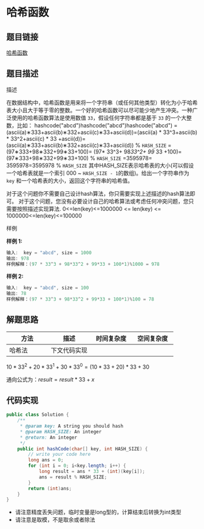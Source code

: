 
#  哈希函数

## 题目链接

[哈希函数](https://www.lintcode.com/problem/128/solution/27833)

## 题目描述

描述

在数据结构中，哈希函数是用来将一个字符串（或任何其他类型）转化为小于哈希表大小且大于等于零的整数。一个好的哈希函数可以尽可能少地产生冲突。一种广泛使用的哈希函数算法是使用数值 `33`，假设任何字符串都是基于 `33` 的一个大整数，比如：
 hashcode("abcd")hashcode("abcd")hashcode("abcd")
 =(ascii(a)∗333+ascii(b)∗332+ascii(c)∗33+ascii(d))=(ascii(a) * 33^3+ascii(b) * 33^2+ascii(c) * 33 +ascii(d))=(ascii(a)∗333+ascii(b)∗332+ascii(c)∗33+ascii(d)) % `HASH_SIZE`
 =(97∗333+98∗332+99∗33+100)= (97* 33^3+ 98*33^2+ 99* 33 +100)=(97∗333+98∗332+99∗33+100) % `HASH_SIZE`
 =3595978= 3595978=3595978 % `HASH_SIZE`
 其中HASH_SIZE表示哈希表的大小(可以假设一个哈希表就是一个索引 000 ~ `HASH_SIZE - 1`的数组)。给出一个字符串作为 `key` 和一个哈希表的大小，返回这个字符串的哈希值。



对于这个问题你不需要自己设计hash算法，你只需要实现上述描述的hash算法即可。
 对于这个问题，您没有必要设计自己的哈希算法或考虑任何冲突问题，您只需要按照描述实现算法.
 0<=len(key)<=1000000 <= len(key) <= 1000000<=len(key)<=100000

样例

**样例 1:**

```java
输入:  key = "abcd", size = 1000
输出: 978	
样例解释：(97 * 33^3 + 98*33^2 + 99*33 + 100*1)%1000 = 978
```

**样例 2:**

```java
输入:  key = "abcd", size = 100
输出: 78	
样例解释：(97 * 33^3 + 98*33^2 + 99*33 + 100*1)%100 = 78
```

## 解题思路
| <div style="width:70pt">方法</div>  |描述 |<div style="width:70pt">时间复杂度</div> |<div style="width:70pt">空间复杂度</div>|
|---|---|---|---|
| 哈希法 | 下文代码实现  |  |                                          |

$10*33^2+20*33^1+30*33^0= (10*33+20)*33+30$

通向公式为：$result = result*33+x$

## 代码实现

```java
public class Solution {
    /**
     * @param key: A string you should hash
     * @param HASH_SIZE: An integer
     * @return: An integer
     */
    public int hashCode(char[] key, int HASH_SIZE) {
        // write your code here
        long ans = 0;
        for (int i = 0; i<key.length; i++) {
            long result = ans * 33 + (int)(key[i]);
            ans = result % HASH_SIZE;
        }
        return (int)ans;
    }
}
```

- 请注意精度丢失问题，临时变量是long型的，计算结束后转换为int类型
- 请注意是取模，不是取余或者除法

